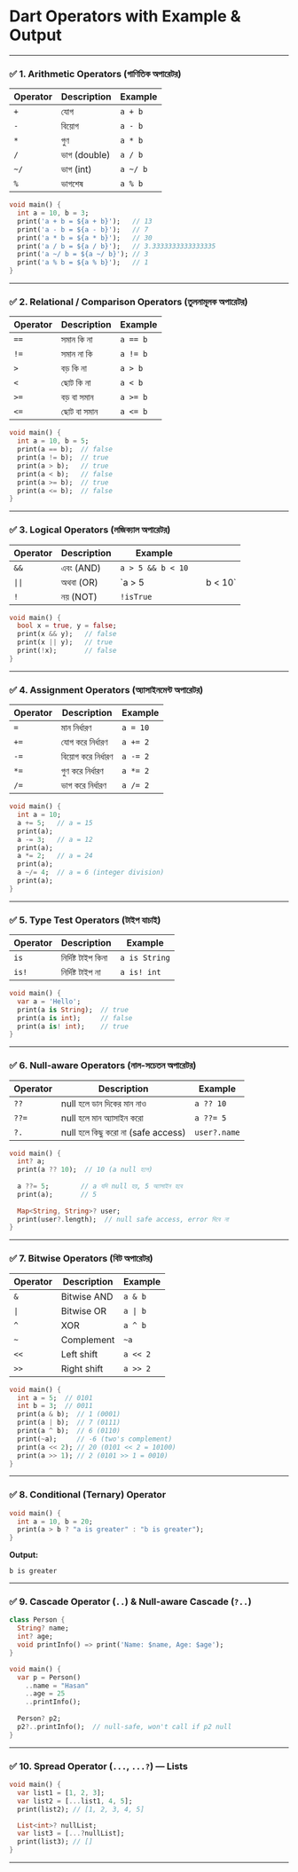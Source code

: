 
# Dart Operators with Example & Output

---

### ✅ 1. Arithmetic Operators (গাণিতিক অপারেটর)

| Operator | Description  | Example  |
| -------- | ------------ | -------- |
| `+`      | যোগ          | `a + b`  |
| `-`      | বিয়োগ        | `a - b`  |
| `*`      | গুণ          | `a * b`  |
| `/`      | ভাগ (double) | `a / b`  |
| `~/`     | ভাগ (int)    | `a ~/ b` |
| `%`      | ভাগশেষ       | `a % b`  |

```dart
void main() {
  int a = 10, b = 3;
  print('a + b = ${a + b}');   // 13
  print('a - b = ${a - b}');   // 7
  print('a * b = ${a * b}');   // 30
  print('a / b = ${a / b}');   // 3.3333333333333335
  print('a ~/ b = ${a ~/ b}'); // 3
  print('a % b = ${a % b}');   // 1
}
```

---

### ✅ 2. Relational / Comparison Operators (তুলনামূলক অপারেটর)

| Operator | Description | Example  |
| -------- | ----------- | -------- |
| `==`     | সমান কি না  | `a == b` |
| `!=`     | সমান না কি  | `a != b` |
| `>`      | বড় কি না    | `a > b`  |
| `<`      | ছোট কি না   | `a < b`  |
| `>=`     | বড় বা সমান  | `a >= b` |
| `<=`     | ছোট বা সমান | `a <= b` |

```dart
void main() {
  int a = 10, b = 5;
  print(a == b);  // false
  print(a != b);  // true
  print(a > b);   // true
  print(a < b);   // false
  print(a >= b);  // true
  print(a <= b);  // false
}
```

---

### ✅ 3. Logical Operators (লজিক্যাল অপারেটর)

| Operator | Description | Example           |   |          |
| -------- | ----------- | ----------------- | - | -------- |
| `&&`     | এবং (AND)   | `a > 5 && b < 10` |   |          |
| `\|\|`   | অথবা (OR)   | \`a > 5           |   | b < 10\` |
| `!`      | নয় (NOT)    | `!isTrue`         |   |          |

```dart
void main() {
  bool x = true, y = false;
  print(x && y);   // false
  print(x || y);   // true
  print(!x);       // false
}
```

---

### ✅ 4. Assignment Operators (অ্যাসাইনমেন্ট অপারেটর)

| Operator | Description        | Example  |
| -------- | ------------------ | -------- |
| `=`      | মান নির্ধারণ       | `a = 10` |
| `+=`     | যোগ করে নির্ধারণ   | `a += 2` |
| `-=`     | বিয়োগ করে নির্ধারণ | `a -= 2` |
| `*=`     | গুণ করে নির্ধারণ   | `a *= 2` |
| `/=`     | ভাগ করে নির্ধারণ   | `a /= 2` |

```dart
void main() {
  int a = 10;
  a += 5;   // a = 15
  print(a);
  a -= 3;   // a = 12
  print(a);
  a *= 2;   // a = 24
  print(a);
  a ~/= 4;  // a = 6 (integer division)
  print(a);
}
```

---

### ✅ 5. Type Test Operators (টাইপ যাচাই)

| Operator | Description         | Example       |
| -------- | ------------------- | ------------- |
| `is`     | নির্দিষ্ট টাইপ কিনা | `a is String` |
| `is!`    | নির্দিষ্ট টাইপ না   | `a is! int`   |

```dart
void main() {
  var a = 'Hello';
  print(a is String);  // true
  print(a is int);     // false
  print(a is! int);    // true
}
```

---

### ✅ 6. Null-aware Operators (নাল-সচেতন অপারেটর)

| Operator | Description                        | Example      |
| -------- | ---------------------------------- | ------------ |
| `??`     | null হলে ডান দিকের মান নাও         | `a ?? 10`    |
| `??=`    | null হলে মান অ্যাসাইন করো          | `a ??= 5`    |
| `?.`     | null হলে কিছু করো না (safe access) | `user?.name` |

```dart
void main() {
  int? a;
  print(a ?? 10);  // 10 (a null হলে)
  
  a ??= 5;        // a যদি null হয়, 5 অ্যাসাইন হবে
  print(a);       // 5
  
  Map<String, String>? user;
  print(user?.length);  // null safe access, error দিবে না
}
```

---

### ✅ 7. Bitwise Operators (বিট অপারেটর)

| Operator | Description | Example  |
| -------- | ----------- | -------- |
| `&`      | Bitwise AND | `a & b`  |
| `\|`     | Bitwise OR  | `a \| b` |
| `^`      | XOR         | `a ^ b`  |
| `~`      | Complement  | `~a`     |
| `<<`     | Left shift  | `a << 2` |
| `>>`     | Right shift | `a >> 2` |

```dart
void main() {
  int a = 5;  // 0101
  int b = 3;  // 0011
  print(a & b);  // 1 (0001)
  print(a | b);  // 7 (0111)
  print(a ^ b);  // 6 (0110)
  print(~a);     // -6 (two's complement)
  print(a << 2); // 20 (0101 << 2 = 10100)
  print(a >> 1); // 2 (0101 >> 1 = 0010)
}
```

---

### ✅ 8. Conditional (Ternary) Operator

```dart
void main() {
  int a = 10, b = 20;
  print(a > b ? "a is greater" : "b is greater");
}
```

**Output:**

```
b is greater
```

---

### ✅ 9. Cascade Operator (`..`) & Null-aware Cascade (`?..`)

```dart
class Person {
  String? name;
  int? age;
  void printInfo() => print('Name: $name, Age: $age');
}

void main() {
  var p = Person()
    ..name = "Hasan"
    ..age = 25
    ..printInfo();
  
  Person? p2;
  p2?..printInfo();  // null-safe, won't call if p2 null
}
```

---

### ✅ 10. Spread Operator (`...`, `...?`) — Lists

```dart
void main() {
  var list1 = [1, 2, 3];
  var list2 = [...list1, 4, 5];
  print(list2); // [1, 2, 3, 4, 5]

  List<int>? nullList;
  var list3 = [...?nullList];
  print(list3); // []
}
```

---

